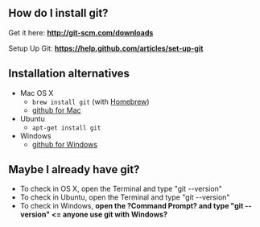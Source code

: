 How do I install git?
---------------------

Get it here: **http://git-scm.com/downloads**

Setup Up Git: **https://help.github.com/articles/set-up-git**

## Installation alternatives

- Mac OS X
    - `brew install git` (with [Homebrew](http://mxcl.github.com/homebrew/))
    - [github for Mac](https://central.github.com/mac/latest)
- Ubuntu
    - `apt-get install git`
- Windows
    - [github for Windows](http://windows.github.com/)  

## Maybe I already have git?

- To check in OS X, open the Terminal and type "git --version" 
- To check in Ubuntu, open the Terminal and type "git --version"
- To check in Windows, **open the ?Command Prompt? and type "git --version" <= anyone use git with Windows?**

